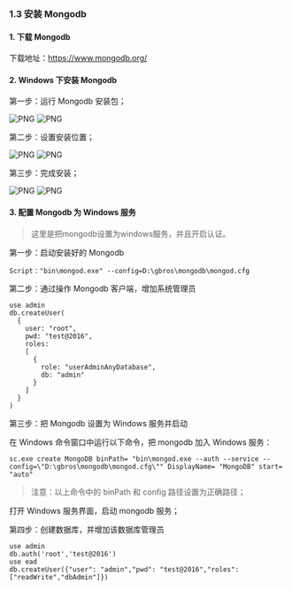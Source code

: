 ### 1.3 安装 Mongodb

#### 1. 下载 Mongodb

下载地址：https://www.mongodb.org/

#### 2. Windows 下安装 Mongodb

第一步：运行 Mongodb 安装包；

![PNG](..\images\mongodb\1.png)
![PNG](..\images\mongodb\2.png)

第二步：设置安装位置；

![PNG](..\images\mongodb\3.png)
![PNG](..\images\mongodb\4.png)

第三步：完成安装；

![PNG](..\images\mongodb\5.png)
![PNG](..\images\mongodb\7.png)

#### 3. 配置 Mongodb 为 Windows 服务

> 这里是把mongodb设置为windows服务，并且开启认证。


第一步：启动安装好的 Mongodb

```
Script："bin\mongod.exe" --config=D:\gbros\mongodb\mongod.cfg
```

第二步：通过操作 Mongodb 客户端，增加系统管理员

```
use admin
db.createUser(
  {
    user: "root",
    pwd: "test@2016",
    roles:
    [
      {
        role: "userAdminAnyDatabase",
        db: "admin"
      }
    ]
  }
)
```

第三步：把 Mongodb 设置为 Windows 服务并启动

在 Windows 命令窗口中运行以下命令，把 mongodb 加入 Windows 服务：

```
sc.exe create MongoDB binPath= "bin\mongod.exe --auth --service --config=\"D:\gbros\mongodb\mongod.cfg\"" DisplayName= "MongoDB" start= "auto"
```
> 注意：以上命令中的 binPath 和 config 路径设置为正确路径；

打开 Windows 服务界面，启动 mongodb 服务；

第四步：创建数据库，并增加该数据库管理员

```
use admin
db.auth('root','test@2016')
use ead
db.createUser({"user": "admin","pwd": "test@2016","roles": ["readWrite","dbAdmin"]})
```
